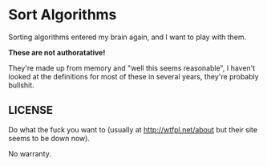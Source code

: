Sort Algorithms
===============

Sorting algorithms entered my brain again, and I want to play with them.

**These are not authoratative!**

They're made up from memory and "well this seems reasonable", I haven't looked
at the definitions for most of these in several years, they're probably bullshit.


LICENSE
-------

Do what the fuck you want to (usually at http://wtfpl.net/about but their site seems to be down now).

No warranty.
